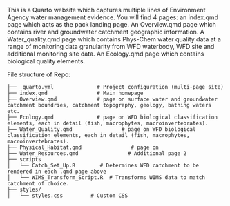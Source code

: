 

This is a Quarto website which captures multiple lines of Environment Agency water management evidence.
You will find 4 pages: an index.qmd page which acts as the pack landing page.
An Overview.qmd page which contains river and groundwater catchment geographic information.
A Water_quality.qmd page which contains Phys-Chem water quality data at a range of monitoring data granularity from WFD waterbody, WFD site and additional monitoring site data.
An Ecology.qmd page which contains biological quality elements.

File structure of Repo:
```
├── _quarto.yml              # Project configuration (multi-page site)
├── index.qmd                # Main homepage
├── Overview.qmd             # page on surface water and groundwater catchment boundries, catchment topography, geology, bathing waters etc.
├── Ecology.qmd              # page on WFD biological classification elements, each in detail (fish, macrophytes, macroinvertebrates).
├── Water_Quality.qmd                # page on WFD biological classification elements, each in detail (fish, macrophytes, macroinvertebrates).
├── Physical_Habitat.qmd                # page on 
├── Water_Resources.qmd                # Additional page 2
├── scripts                
│   └── Catch_Set_Up.R        # Determines WFD catchment to be rendered in each .qmd page above
│   └── WIMS_Transform_Script.R  # Transforms WIMS data to match catchment of choice.
├── styles/
│   └── styles.css         # Custom CSS
```
